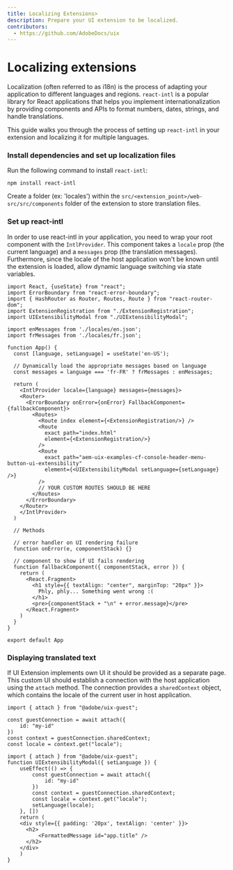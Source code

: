 ```yaml
---
title: Localizing Extensions>
description: Prepare your UI extension to be localized.
contributors:
  - https://github.com/AdobeDocs/uix
---
```

# Localizing extensions

Localization (often referred to as i18n) is the process of adapting your application to different languages and regions. `react-intl` is a popular library for React applications that helps you implement internationalization by providing components and APIs to format numbers, dates, strings, and handle translations.

This guide walks you through the process of setting up `react-intl` in your extension and localizing it for multiple languages.

### Install dependencies and set up localization files

Run the following command to install `react-intl`:
```
npm install react-intl
```

Create a folder (ex: 'locales') within the `src/<extension_point>/web-src/src/components` folder of the extension to store translation files. 

### Set up react-intl

In order to use react-intl in your application, you need to wrap your root component with the `IntlProvider`. This component takes a `locale` prop (the current language) and a `messages` prop (the translation messages). Furthermore, since the locale of the host application won't be known until the extension is loaded, allow dynamic language switching via state variables.

```
import React, {useState} from "react";
import ErrorBoundary from "react-error-boundary";
import { HashRouter as Router, Routes, Route } from "react-router-dom";
import ExtensionRegistration from "./ExtensionRegistration";
import UIExtensibilityModal from "./UIExtensibilityModal";

import enMessages from './locales/en.json';
import frMessages from './locales/fr.json';

function App() {
  const [language, setLanguage] = useState('en-US');

  // Dynamically load the appropriate messages based on language
  const messages = language === 'fr-FR' ? frMessages : enMessages;
  
  return (
    <IntlProvider locale={language} messages={messages}>
    <Router>
      <ErrorBoundary onError={onError} FallbackComponent={fallbackComponent}>
        <Routes>
          <Route index element={<ExtensionRegistration/>} />
          <Route
            exact path="index.html"
            element={<ExtensionRegistration/>}
          />
          <Route
            exact path="aem-uix-examples-cf-console-header-menu-button-ui-extensibility"
            element={<UIExtensibilityModal setLanguage={setLanguage} />}
          />
          // YOUR CUSTOM ROUTES SHOULD BE HERE
        </Routes>
      </ErrorBoundary>
    </Router>
    </IntlProvider>
  )

  // Methods

  // error handler on UI rendering failure
  function onError(e, componentStack) {}

  // component to show if UI fails rendering
  function fallbackComponent({ componentStack, error }) {
    return (
      <React.Fragment>
        <h1 style={{ textAlign: "center", marginTop: "20px" }}>
          Phly, phly... Something went wrong :(
        </h1>
        <pre>{componentStack + "\n" + error.message}</pre>
      </React.Fragment>
    )
  }
}

export default App
```

### Displaying translated text

If UI Extension implements own UI it should be provided as a separate page. This custom UI should establish a connection with the host application using the `attach` method. The connection provides a `sharedContext` object, which contains the locale of the current user in host application. 

```
import { attach } from "@adobe/uix-guest";

const guestConnection = await attach({
    id: "my-id"
})
const context = guestConnection.sharedContext;
const locale = context.get("locale");
```

```
import { attach } from "@adobe/uix-guest";
function UIExtensibilityModal({ setLanguage }) {
    useEffect(() => {
        const guestConnection = await attach({
            id: "my-id"
        })
        const context = guestConnection.sharedContext;
        const locale = context.get("locale");
        setLanguage(locale);
    }, [])
    return (
    <div style={{ padding: '20px', textAlign: 'center' }}>
      <h2>
          <FormattedMessage id="app.title" />
      </h2>
    </div>
    )
}
```